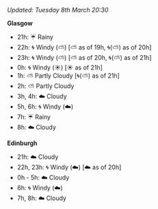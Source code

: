 *Updated: Tuesday 8th March 20:30*

**Glasgow**

* 21h: :umbrella: Rainy
* 22h: :cyclone: Windy (:partly_sunny:) [:partly_sunny: as of 19h, :cyclone:(:partly_sunny:) as of 20h]
* 23h: :cyclone: Windy (:partly_sunny:) [:partly_sunny: as of 20h, :cyclone:(:partly_sunny:) as of 21h]
* 0h: :cyclone: Windy (:sunny:) [:sunny: as of 21h]
* 1h: :partly_sunny: Partly Cloudy [:cyclone:(:partly_sunny:) as of 21h]
* 2h: :partly_sunny: Partly Cloudy
* 3h, 4h: :cloud: Cloudy
* 5h, 6h: :cyclone: Windy (:cloud:)
* 7h: :umbrella: Rainy
* 8h: :cloud: Cloudy

**Edinburgh**

* 21h: :cloud: Cloudy
* 22h, 23h: :cyclone: Windy (:cloud:) [:cloud: as of 20h]
* 0h - 5h: :cloud: Cloudy
* 6h: :cyclone: Windy (:cloud:)
* 7h, 8h: :cloud: Cloudy
